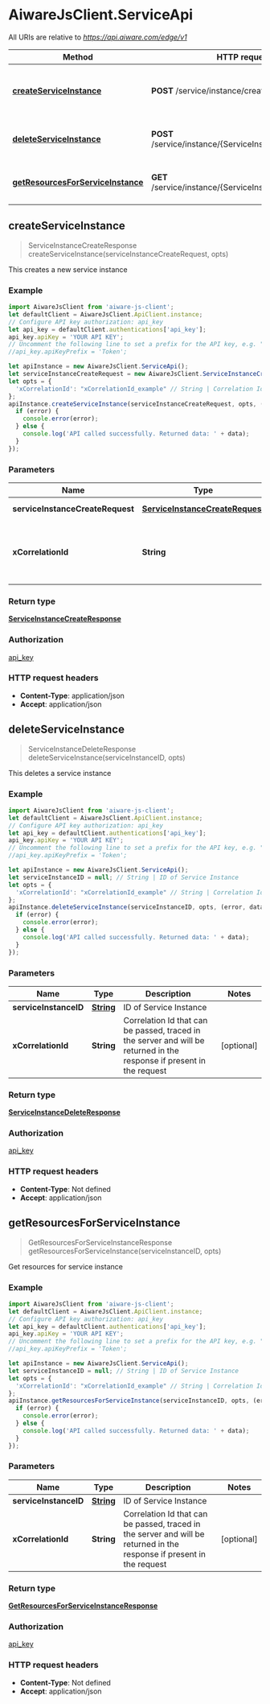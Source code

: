 # AiwareJsClient.ServiceApi

All URIs are relative to *https://api.aiware.com/edge/v1*

Method | HTTP request | Description
------------- | ------------- | -------------
[**createServiceInstance**](ServiceApi.md#createServiceInstance) | **POST** /service/instance/create | This creates a new service instance
[**deleteServiceInstance**](ServiceApi.md#deleteServiceInstance) | **POST** /service/instance/{ServiceInstanceID}/delete | This deletes a service instance
[**getResourcesForServiceInstance**](ServiceApi.md#getResourcesForServiceInstance) | **GET** /service/instance/{ServiceInstanceID}/resources | Get resources for service instance



## createServiceInstance

> ServiceInstanceCreateResponse createServiceInstance(serviceInstanceCreateRequest, opts)

This creates a new service instance

### Example

```javascript
import AiwareJsClient from 'aiware-js-client';
let defaultClient = AiwareJsClient.ApiClient.instance;
// Configure API key authorization: api_key
let api_key = defaultClient.authentications['api_key'];
api_key.apiKey = 'YOUR API KEY';
// Uncomment the following line to set a prefix for the API key, e.g. "Token" (defaults to null)
//api_key.apiKeyPrefix = 'Token';

let apiInstance = new AiwareJsClient.ServiceApi();
let serviceInstanceCreateRequest = new AiwareJsClient.ServiceInstanceCreateRequest(); // ServiceInstanceCreateRequest | The input for createServiceInstance
let opts = {
  'xCorrelationId': "xCorrelationId_example" // String | Correlation Id that can be passed, traced in the server and will be returned in the response if present in the request
};
apiInstance.createServiceInstance(serviceInstanceCreateRequest, opts, (error, data, response) => {
  if (error) {
    console.error(error);
  } else {
    console.log('API called successfully. Returned data: ' + data);
  }
});
```

### Parameters


Name | Type | Description  | Notes
------------- | ------------- | ------------- | -------------
 **serviceInstanceCreateRequest** | [**ServiceInstanceCreateRequest**](ServiceInstanceCreateRequest.md)| The input for createServiceInstance | 
 **xCorrelationId** | **String**| Correlation Id that can be passed, traced in the server and will be returned in the response if present in the request | [optional] 

### Return type

[**ServiceInstanceCreateResponse**](ServiceInstanceCreateResponse.md)

### Authorization

[api_key](../README.md#api_key)

### HTTP request headers

- **Content-Type**: application/json
- **Accept**: application/json


## deleteServiceInstance

> ServiceInstanceDeleteResponse deleteServiceInstance(serviceInstanceID, opts)

This deletes a service instance

### Example

```javascript
import AiwareJsClient from 'aiware-js-client';
let defaultClient = AiwareJsClient.ApiClient.instance;
// Configure API key authorization: api_key
let api_key = defaultClient.authentications['api_key'];
api_key.apiKey = 'YOUR API KEY';
// Uncomment the following line to set a prefix for the API key, e.g. "Token" (defaults to null)
//api_key.apiKeyPrefix = 'Token';

let apiInstance = new AiwareJsClient.ServiceApi();
let serviceInstanceID = null; // String | ID of Service Instance
let opts = {
  'xCorrelationId': "xCorrelationId_example" // String | Correlation Id that can be passed, traced in the server and will be returned in the response if present in the request
};
apiInstance.deleteServiceInstance(serviceInstanceID, opts, (error, data, response) => {
  if (error) {
    console.error(error);
  } else {
    console.log('API called successfully. Returned data: ' + data);
  }
});
```

### Parameters


Name | Type | Description  | Notes
------------- | ------------- | ------------- | -------------
 **serviceInstanceID** | [**String**](.md)| ID of Service Instance | 
 **xCorrelationId** | **String**| Correlation Id that can be passed, traced in the server and will be returned in the response if present in the request | [optional] 

### Return type

[**ServiceInstanceDeleteResponse**](ServiceInstanceDeleteResponse.md)

### Authorization

[api_key](../README.md#api_key)

### HTTP request headers

- **Content-Type**: Not defined
- **Accept**: application/json


## getResourcesForServiceInstance

> GetResourcesForServiceInstanceResponse getResourcesForServiceInstance(serviceInstanceID, opts)

Get resources for service instance

### Example

```javascript
import AiwareJsClient from 'aiware-js-client';
let defaultClient = AiwareJsClient.ApiClient.instance;
// Configure API key authorization: api_key
let api_key = defaultClient.authentications['api_key'];
api_key.apiKey = 'YOUR API KEY';
// Uncomment the following line to set a prefix for the API key, e.g. "Token" (defaults to null)
//api_key.apiKeyPrefix = 'Token';

let apiInstance = new AiwareJsClient.ServiceApi();
let serviceInstanceID = null; // String | ID of Service Instance
let opts = {
  'xCorrelationId': "xCorrelationId_example" // String | Correlation Id that can be passed, traced in the server and will be returned in the response if present in the request
};
apiInstance.getResourcesForServiceInstance(serviceInstanceID, opts, (error, data, response) => {
  if (error) {
    console.error(error);
  } else {
    console.log('API called successfully. Returned data: ' + data);
  }
});
```

### Parameters


Name | Type | Description  | Notes
------------- | ------------- | ------------- | -------------
 **serviceInstanceID** | [**String**](.md)| ID of Service Instance | 
 **xCorrelationId** | **String**| Correlation Id that can be passed, traced in the server and will be returned in the response if present in the request | [optional] 

### Return type

[**GetResourcesForServiceInstanceResponse**](GetResourcesForServiceInstanceResponse.md)

### Authorization

[api_key](../README.md#api_key)

### HTTP request headers

- **Content-Type**: Not defined
- **Accept**: application/json

